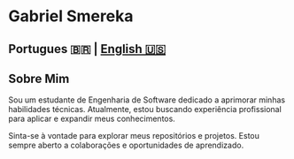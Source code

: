 # Gabriel Smereka

## Portugues 🇧🇷 | [English 🇺🇸](https://github.com/gsmereka/gsmereka/blob/main/README_en.md)  

## Sobre Mim

Sou um estudante de Engenharia de Software dedicado a aprimorar minhas habilidades técnicas. Atualmente, estou buscando experiência profissional para aplicar e expandir meus conhecimentos.

Sinta-se à vontade para explorar meus repositórios e projetos. Estou sempre aberto a colaborações e oportunidades de aprendizado.
